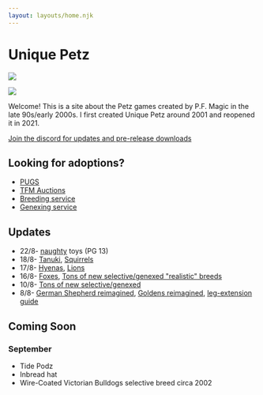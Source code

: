 ```yaml
---
layout: layouts/home.njk
---
```


# Unique Petz



<a href="/hannah"><img src="https://cdn.glitch.com/e8c48446-7221-44a1-aabd-d809cd1d1e34%2Fjuly-stamp-ref-4.png?v=1626587519358" class="pixel img-right desktop-image"></a>

<a href="/hannah"><img src="https://cdn.glitch.com/e8c48446-7221-44a1-aabd-d809cd1d1e34%2Fhannah.png?v=1626587835435" class="pixel img-right mobile-image"></a>

Welcome! This is a site about the Petz games created by P.F. Magic in
the late 90s/early 2000s. I first created Unique Petz around 2001 and reopened it in 2021.

[Join the discord for updates and pre-release downloads](https://discord.gg/9dHkFfDdyc)


## Looking for adoptions?
- [PUGS](https://www.petzuniversal.com/view-profile/?view=Uniquepetz)
- [TFM Auctions](https://tfm.petzcommunity.org/index.php?seller=022713)
- [Breeding service](https://petzforum.proboards.com/thread/70014/uniques-breeding-service-p3)
- [Genexing service](https://petzforum.proboards.com/thread/70019/uniques-genexing-lab-breeding-service)


## Updates
- 22/8- [naughty](/naughty) toys (PG 13)
- 18/8- [Tanuki](/breeds/tanuki), [Squirrels](/breeds/squirrel)
- 17/8- [Hyenas](/breeds/hyenas), [Lions](/breeds/lions)
- 16/8- [Foxes](/breeds/foxes), [Tons of new selective/genexed "realistic" breeds](breeds/)
- 10/8- [Tons of new selective/genexed](breeds/)
- 8/8- [German Shepherd reimagined](breeds/gsdz/), [Goldens reimagined](breeds/golden/), [leg-extension guide](/leg-extension)





## Coming Soon

### September
- Tide Podz
- Inbread hat
- Wire-Coated Victorian Bulldogs selective breed circa 2002

